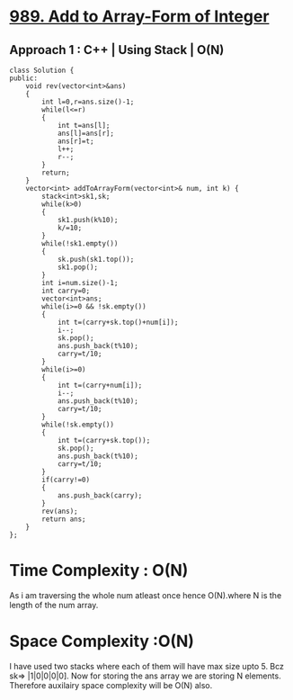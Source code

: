 # <a href="https://leetcode.com/problems/add-to-array-form-of-integer/">989. Add to Array-Form of Integer</a>

## Approach 1 : C++ | Using Stack | O(N)
```
class Solution {
public:
    void rev(vector<int>&ans)
    {
        int l=0,r=ans.size()-1;
        while(l<=r)
        {
            int t=ans[l];
            ans[l]=ans[r];
            ans[r]=t;
            l++;
            r--;
        }
        return;
    }
    vector<int> addToArrayForm(vector<int>& num, int k) {
        stack<int>sk1,sk;
        while(k>0)
        {
            sk1.push(k%10);
            k/=10;
        }
        while(!sk1.empty())
        {
            sk.push(sk1.top());
            sk1.pop();
        }
        int i=num.size()-1;
        int carry=0;
        vector<int>ans;
        while(i>=0 && !sk.empty())
        {
            int t=(carry+sk.top()+num[i]);
            i--;
            sk.pop();
            ans.push_back(t%10);
            carry=t/10;
        }
        while(i>=0)
        {
            int t=(carry+num[i]);
            i--;
            ans.push_back(t%10);
            carry=t/10;
        }
        while(!sk.empty())
        {
            int t=(carry+sk.top());
            sk.pop();
            ans.push_back(t%10);
            carry=t/10;
        }
        if(carry!=0)
        {
            ans.push_back(carry);
        }
        rev(ans);
        return ans;
    }
};
```
# Time Complexity : O(N)
As i am traversing the whole num atleast once hence O(N).where N is the length of the num array.

# Space Complexity :O(N)
I have used two stacks where each of them will have max size upto 5. Bcz sk=> |1|0|0|0|0]. 
Now for storing the ans array we are storing N elements.
Therefore auxilairy space complexity will be O(N) also.